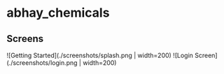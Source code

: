 # abhay_chemicals

## Screens

![Getting Started](./screenshots/splash.png | width=200)
![Login Screen](./screenshots/login.png | width=200)
